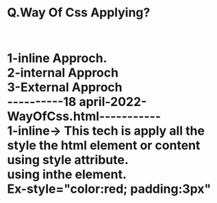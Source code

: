 <h1>Q.Way Of Css Applying?<h1> <br>
    1-inline Approch.<br>
    2-internal Approch<br>
    3-External Approch<br>
----------18 april-2022-WayOfCss.html-----------<br>
1-inline-> This tech is apply all the style the html element or content using style       attribute.<br>
using inthe element.<br>
Ex-style="color:red; padding:3px"<br>






